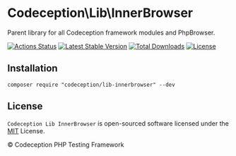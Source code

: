 # Codeception\Lib\InnerBrowser

Parent library for all Codeception framework modules and PhpBrowser.

[![Actions Status](https://github.com/Codeception/lib-innerbrowser/workflows/CI/badge.svg)](https://github.com/Codeception/lib-innerbrowser/actions)
[![Latest Stable Version](https://poser.pugx.org/codeception/lib-innerbrowser/v/stable)](https://github.com/Codeception/lib-innerbrowser/releases)
[![Total Downloads](https://poser.pugx.org/codeception/lib-innerbrowser/downloads)](https://packagist.org/packages/codeception/lib-innerbrowser)
[![License](https://poser.pugx.org/codeception/lib-innerbrowser/license)](/LICENSE)

## Installation

```
composer require "codeception/lib-innerbrowser" --dev
```

## License

`Codeception Lib InnerBrowser` is open-sourced software licensed under the [MIT](/LICENSE) License.

© Codeception PHP Testing Framework
